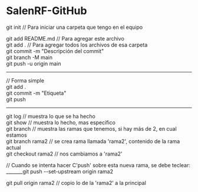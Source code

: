 # SalenRF-GitHub

git init // Para iniciar una carpeta que tengo en el equipo

git add README.md // Para agregar este archivo <br>
git add . // Para agregar todos los archivos de esa carpeta<br>
git commit -m "Descripción del commit"<br>
git branch -M main<br>
git push -u origin main<br>

----------

// Forma simple<br>
git add .<br>
git commit -m "Etiqueta"<br>
git push<br>

----------

git log     // muestra lo que se ha hecho<br>
git show    // muestra lo hecho, mas especifico<br>
git branch  // muestra las ramas que tenemos, si hay más de 2, en cual estamos<br>
git branch rama2  // se crea rama llamada 'rama2', contenido de la rama actual<br>
git checkout rama2  // nos cambiamos a 'rama2'<br>

// Cuando se intenta hacer C'push' sobre esta nueva rama, se debe teclear:<br>
_______git push --set-upstream origin rama2<br>

git pull origin rama2 // copio lo de la 'rama2' a la principal<br>
